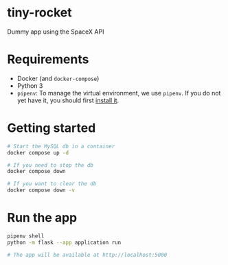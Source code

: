 # tiny-rocket
Dummy app using the SpaceX API

# Requirements

- Docker (and `docker-compose`)
- Python 3
- `pipenv`: To manage the virtual environment, we use `pipenv`. If you do not yet have it, you should first [install it](https://pipenv.pypa.io/en/latest/installation.html).

# Getting started

```bash
# Start the MySQL db in a container
docker compose up -d

# If you need to stop the db
docker compose down

# If you want to clear the db
docker compose down -v
```

# Run the app

```bash
pipenv shell
python -m flask --app application run 

# The app will be available at http://localhost:5000
```